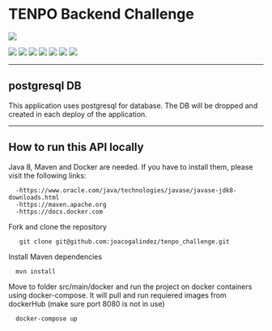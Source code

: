 # TENPO Backend Challenge

![](https://img.shields.io/badge/build-success-brightgreen.svg)

![](https://img.shields.io/badge/java_8-✓-blue.svg)
![](https://img.shields.io/badge/spring_boot-✓-blue.svg)
![](https://img.shields.io/badge/postgrestsql-✓-blue.svg)
![](https://img.shields.io/badge/jwt-✓-blue.svg)
![](https://img.shields.io/badge/swagger_2-✓-blue.svg)
![](https://img.shields.io/badge/maven-✓-blue.svg)
![](https://img.shields.io/badge/docker-✓-blue.svg)

-------------------
## postgresql DB

This application uses postgresql for database. The DB will be dropped and created in each deploy of the application.

-------------------

## How to run this API locally

Java 8, Maven and Docker are needed. If you have to install them, please visit the following links:

      -https://www.oracle.com/java/technologies/javase/javase-jdk8-downloads.html
      -https://maven.apache.org
      -https://docs.docker.com

Fork and clone the repository
```
   git clone git@github.com:joacogalindez/tenpo_challenge.git
```
Install Maven dependencies 
```
  mvn install
```
Move to folder src/main/docker and run the project on docker containers using docker-compose. It will pull and run requiered images from dockerHub (make sure port 8080 is not in use)
```
  docker-compose up
```